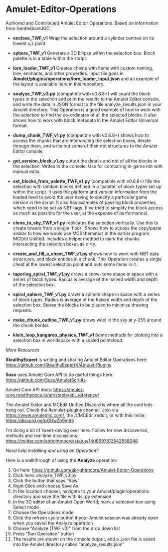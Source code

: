 # Amulet-Editor-Operations
Authored and Contributed Amulet Editor Operations. Based on information from GentleGiantJGC.

* **enclave_TWF_v1** Wrap the selection around a cylinder centred on its lowest x,z point

* **sphere_TWF_v1** Generate a 3D Ellipse within the selection box. Block palette is in a table within the script. 

* **lore_loader_TWF_v1** Creates chests with items with custom naming, lore, enchants, and other properties. Input file goes in **Amulet/plugins/operations/lore_loader_input.json** and an example of the layout is available here in this repository.

* **analyze_TWF_v3.py** (compatible with v0.8.8+) will count the block types in the selection and print the results to the Amulet Editor console, and write the data in JSON format to the file analyze_results.json in your Amulet directory. This Operation is a good example of how to work with the _selection_ to find the co-ordinates of all the selected blocks. It also shows how to work with block metadata in the Amulet Editor Universal format.

* **dump_chunk_TWF_v1.py** (compatible with v0.8.8+) shows how to access the chunks that are intersecting the selection boxes, iterate through them, and write out some of their nbt structures to the Amulet Editor console.

* **get_version_block_v1.py** output the details and nbt of all the blocks in the selection. Writes to the console. Use for comparing in-game nbt with manual edits.

* **set_blocks_from_palette_TWF_v1.py** (compatible with v0.8.8+) fills the selection with random blocks defined in a 'palette' of block types set up within the script. It uses the platform and version information from the loaded level to avoid the user having to specify a particular game version in the script. It also has examples of passing block properties, which need to be set as NBT tags. (I've tried to simplify the block access as much as possible for the user, at the expense of performance).

* **clone_to_sky_TWF_v1.py** replicates the selection vertically. Use this to create towers from a single 'floor'. Shows how to access the copy/paste similar to how we would use MCSchematics in the earlier program MCEdit Unified. Includes a helper method to mark the chunks intersecting the selection boxes as dirty.

* **create_and_fill_a_chest_TWF_v1.py** shows how to work with NBT data structures, and block entities in a chunk. This Operation creates a single chest at the lowest selection point and puts some items in it.

* **tapering_spiral_TWF_v1.py** draws a snow-cone shape in space with a series of block types. Radius is average of the halved width and depth of the selection box.

* **spiral_sphere_TWF_v1.py** draws a spindle shape in space with a series of block types. Radius is average of the halved width and depth of the selection box. Stores the blocks to be placed to minimise drawing requests.


* **make_chunk_outline_TWF_v1.py** draws wool in the sky at y-255 around the chunk border.

* **klein_loop_kangaroo_physics_TWF_v1** Some methods for plotting into a selection box in worldspace with a scaled pointcloud.




_More Resources_

**StealthyExpert** is writing and sharing Amulet Editor Operations here: https://github.com/StealthyExpertX/Amulet-Plugins

**5uso** uses Amulet Core API to do useful things here: https://github.com/5uso/AmuletScripts

Amulet Core API docs: https://amulet-core.readthedocs.io/en/stable/api_reference/

The Amulet Editor and MCEdit Unified Discord is where all the cool kids hang out. Check the #amulet-plugins channel. Join via https://www.amuletmc.com/, the /r/MCEdit reddit, or with this invite: https://discord.gg/pGUwZb9m65

I'm doing a bit of tweet-devlog over here. Follow for new discoveries, methods and real time discussions: https://twitter.com/abrightmoore/status/1408697813542658048


_Need help installing and using an Operation?_

Here is a walkthrough of using the **Analyze** operation:
1. Go here: https://github.com/abrightmoore/Amulet-Editor-Operations
2. Click here: analyze_TWF_v3.py
3. Click the button that says "Raw"
4. Right Click and choose Save As
5. In the location chooser, navigate to your Amulet/plugin/operations directory and save the file with its .py extension
6. In the 3D editor of an Amulet Open World, mark a selection box using Select mode
7. Choose the Operations mode
8. Click the refresh cycle button if your Amulet session was already open when you saved the Analyze operation
9. Choose "Analyze (TWF v3)" from the drop down list
10. Press "Run Operation" button
11. The results are shown on the console output, and a .json file is saved into the Amulet directory called "analyze_results.json"
